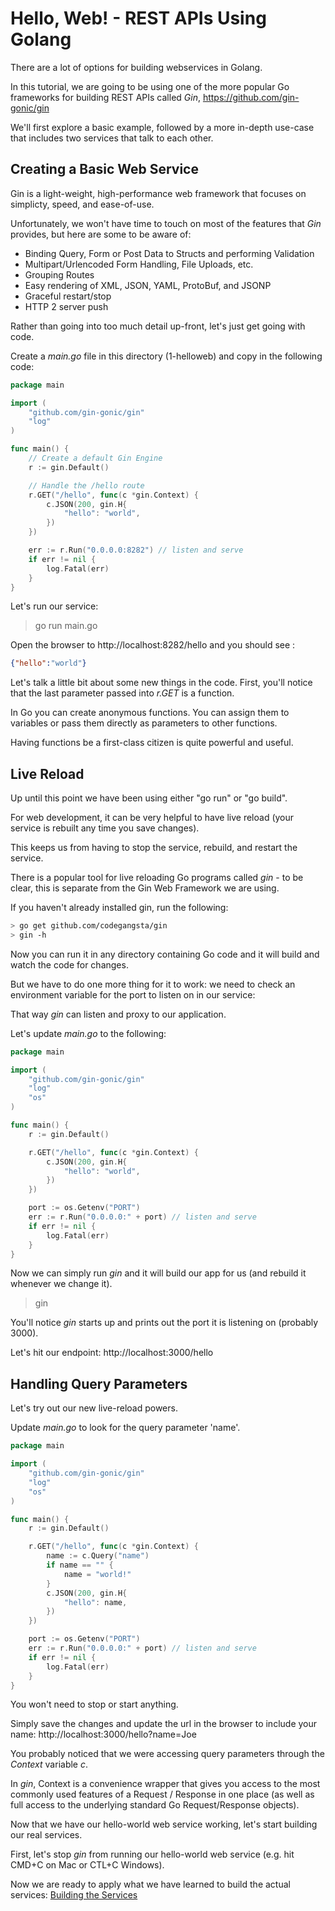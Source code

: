 # Hello, Web! - REST APIs Using Golang

There are a lot of options for building webservices in Golang.

In this tutorial, we are going to be using one of the more popular Go frameworks for building REST APIs called *Gin*, https://github.com/gin-gonic/gin

We'll first explore a basic example, followed by a more in-depth use-case that includes two services that talk to each other.

## Creating a Basic Web Service

Gin is a light-weight, high-performance web framework that focuses on simplicty, speed, and ease-of-use.

Unfortunately, we won't have time to touch on most of the features that *Gin* provides, but here are some to be aware of:
- Binding Query, Form or Post Data to Structs and performing Validation
- Multipart/Urlencoded Form Handling, File Uploads, etc.
- Grouping Routes
- Easy rendering of XML, JSON, YAML, ProtoBuf, and JSONP
- Graceful restart/stop
- HTTP 2 server push

Rather than going into too much detail up-front, let's just get going with code.

Create a *main.go* file in this directory (1-helloweb) and copy in the following code:

```go
package main

import (
	"github.com/gin-gonic/gin"
	"log"
)

func main() {
	// Create a default Gin Engine
	r := gin.Default()

    // Handle the /hello route
	r.GET("/hello", func(c *gin.Context) {		
		c.JSON(200, gin.H{
			"hello": "world",
		})
	})

	err := r.Run("0.0.0.0:8282") // listen and serve
	if err != nil {
		log.Fatal(err)
	}
}
```

Let's run our service:
> go run main.go

Open the browser to http://localhost:8282/hello and you should see :
```json
{"hello":"world"}
```

Let's talk a little bit about some new things in the code.  First, you'll notice that the last parameter passed into *r.GET* is a function.

In Go you can create anonymous functions. You can assign them to variables or pass them directly as parameters to other functions.

Having functions be a first-class citizen is quite powerful and useful.

## Live Reload
Up until this point we have been using either "go run" or "go build".

For web development, it can be very helpful to have live reload (your service is rebuilt any time you save changes).

This keeps us from having to stop the service, rebuild, and restart the service.

There is a popular tool for live reloading Go programs called *gin* - to be clear, this is separate from the Gin Web Framework we are using.

If you haven't already installed gin, run the following:
```bash
> go get github.com/codegangsta/gin
> gin -h
``` 
 
Now you can run it in any directory containing Go code and it will build and watch the code for changes.

But we have to do one more thing for it to work: we need to check an environment variable for the port to listen on in our service:

That way *gin* can listen and proxy to our application.

Let's update *main.go* to the following:

```go
package main

import (
	"github.com/gin-gonic/gin"
	"log"
    "os"
)

func main() {
	r := gin.Default()

	r.GET("/hello", func(c *gin.Context) {
		c.JSON(200, gin.H{
			"hello": "world",
		})
	})

    port := os.Getenv("PORT")
	err := r.Run("0.0.0.0:" + port) // listen and serve
	if err != nil {
		log.Fatal(err)
	}
}
```

Now we can simply run *gin* and it will build our app for us (and rebuild it whenever we change it).
> gin

You'll notice *gin* starts up and prints out the port it is listening on (probably 3000).

Let's hit our endpoint: http://localhost:3000/hello

## Handling Query Parameters

Let's try out our new live-reload powers.
 
 Update *main.go* to look for the query parameter 'name'.

```go
package main

import (
	"github.com/gin-gonic/gin"
	"log"
	"os"
)

func main() {
	r := gin.Default()

	r.GET("/hello", func(c *gin.Context) {
		name := c.Query("name")
		if name == "" {
			name = "world!"
		}
		c.JSON(200, gin.H{
			"hello": name,
		})
	})

	port := os.Getenv("PORT")
	err := r.Run("0.0.0.0:" + port) // listen and serve
	if err != nil {
		log.Fatal(err)
	}
}
```

You won't need to stop or start anything.  

Simply save the changes and update the url in the browser to include your name: http://localhost:3000/hello?name=Joe

You probably noticed that we were accessing query parameters through the *Context* variable *c*.

In *gin*, Context is a convenience wrapper that gives you access to the most commonly used features of a Request / Response in one place (as well as full access to the underlying standard Go Request/Response objects).

Now that we have our hello-world web service working, let's start building our real services.

First, let's stop *gin* from running our hello-world web service (e.g. hit CMD+C on Mac or CTL+C Windows).

Now we are ready to apply what we have learned to build the actual services: [Building the Services](../services)
